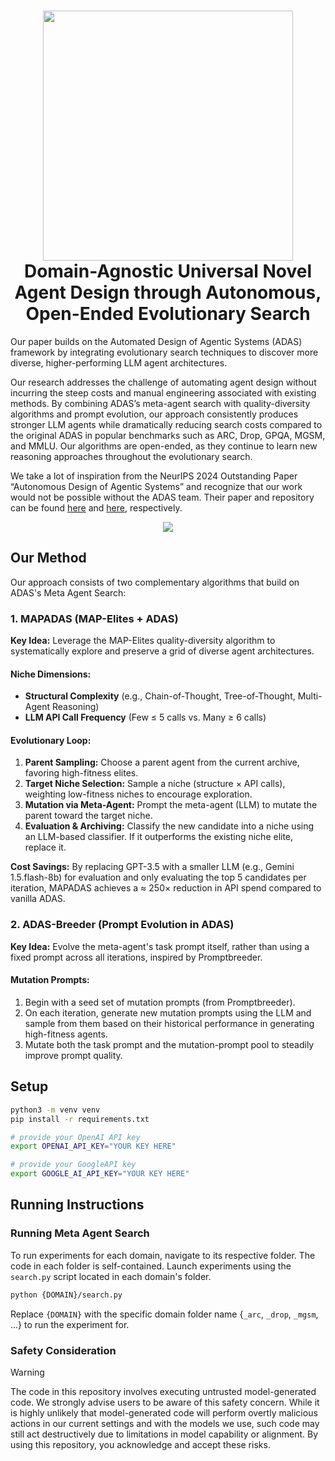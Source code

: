 <h1 align="center">
  <img src="misc/ESADAS.png" width="400" /></a><br>
  <b> Domain-Agnostic Universal Novel Agent Design through
Autonomous, Open-Ended Evolutionary Search</b><br>
</h1>

Our paper builds on the Automated Design of Agentic Systems (ADAS) framework by integrating evolutionary search techniques to discover more diverse, higher-performing LLM agent architectures.

Our research addresses the challenge of automating agent design without incurring the steep costs and manual engineering associated with existing methods. By combining ADAS’s meta-agent search with quality-diversity algorithms and prompt evolution, our approach consistently produces stronger LLM agents while dramatically reducing search costs compared to the original ADAS in popular benchmarks such as ARC, Drop, GPQA, MGSM, and MMLU. Our algorithms are open-ended, as they continue to learn new reasoning approaches throughout the evolutionary search.

We take a lot of inspiration from the NeurIPS 2024 Outstanding Paper “Autonomous Design of Agentic Systems” and recognize that our work would not be possible without the ADAS team. Their paper and repository can be found [here](https://arxiv.org/abs/2408.08435) and [here](https://github.com/ShengranHu/ADAS), respectively.

<p align="center">
<img src="misc/ESADAS.drawio.png"/></a><br>
</p>

## Our Method

Our approach consists of two complementary algorithms that build on ADAS's Meta Agent Search:

### 1. MAPADAS (MAP-Elites + ADAS)

**Key Idea:** Leverage the MAP-Elites quality-diversity algorithm to systematically explore and preserve a grid of diverse agent architectures.

#### Niche Dimensions:
- **Structural Complexity** (e.g., Chain-of-Thought, Tree-of-Thought, Multi-Agent Reasoning)
- **LLM API Call Frequency** (Few ≤ 5 calls vs. Many ≥ 6 calls)

#### Evolutionary Loop:
1. **Parent Sampling:** Choose a parent agent from the current archive, favoring high-fitness elites.
2. **Target Niche Selection:** Sample a niche (structure × API calls), weighting low-fitness niches to encourage exploration.
3. **Mutation via Meta-Agent:** Prompt the meta-agent (LLM) to mutate the parent toward the target niche.
4. **Evaluation & Archiving:** Classify the new candidate into a niche using an LLM-based classifier. If it outperforms the existing niche elite, replace it.

**Cost Savings:** By replacing GPT-3.5 with a smaller LLM (e.g., Gemini 1.5.flash-8b) for evaluation and only evaluating the top 5 candidates per iteration, MAPADAS achieves a ≈ 250× reduction in API spend compared to vanilla ADAS.

### 2. ADAS-Breeder (Prompt Evolution in ADAS)

**Key Idea:** Evolve the meta-agent's task prompt itself, rather than using a fixed prompt across all iterations, inspired by Promptbreeder.

#### Mutation Prompts:
1. Begin with a seed set of mutation prompts (from Promptbreeder).
2. On each iteration, generate new mutation prompts using the LLM and sample from them based on their historical performance in generating high-fitness agents.
3. Mutate both the task prompt and the mutation-prompt pool to steadily improve prompt quality.


## Setup
```bash
python3 -m venv venv 
pip install -r requirements.txt

# provide your OpenAI API key
export OPENAI_API_KEY="YOUR KEY HERE"

# provide your GoogleAPI key
export GOOGLE_AI_API_KEY="YOUR KEY HERE"
```

## Running Instructions

### Running Meta Agent Search

To run experiments for each domain, navigate to its respective folder. The code in each folder is self-contained. Launch experiments using the `search.py` script located in each domain's folder.

```bash
python {DOMAIN}/search.py
```

Replace `{DOMAIN}` with the specific domain folder name {`_arc`, `_drop`, `_mgsm`, ...} to run the experiment for.

### Safety Consideration
> [!WARNING]  
> The code in this repository involves executing untrusted model-generated code. We strongly advise users to be aware of this safety concern. While it is highly unlikely that model-generated code will perform overtly malicious actions in our current settings and with the models we use, such code may still act destructively due to limitations in model capability or alignment. By using this repository, you acknowledge and accept these risks.
